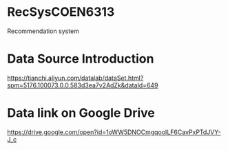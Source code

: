 # RecSysCOEN6313
Recommendation system

# Data Source Introduction
https://tianchi.aliyun.com/datalab/dataSet.html?spm=5176.100073.0.0.583d3ea7v2AdZk&dataId=649

# Data link on Google Drive
https://drive.google.com/open?id=1oWW5DNOCmgqooILF6CavPxPTdJVY-J_c